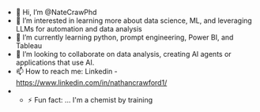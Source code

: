 - 👋 Hi, I’m @NateCrawPhd
- 👀 I’m interested in learning more about data science, ML, and leveraging LLMs for automation and data analysis
- 🌱 I’m currently learning python, prompt engineering, Power BI, and Tableau
- 💞️ I’m looking to collaborate on data analysis, creating AI agents or applications that use AI.
- 📫 How to reach me: Linkedin - https://www.linkedin.com/in/nathancrawford1/
- - ⚡ Fun fact: ... I'm a chemist by training

<!---
NateCrawPhd/NateCrawPhd is a ✨ special ✨ repository because its `README.md` (this file) appears on your GitHub profile.
You can click the Preview link to take a look at your changes.
--->
